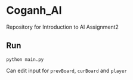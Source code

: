 # Coganh_AI
Repository for Introduction to AI Assignment2
## Run
```
python main.py
```
Can edit input for `prevBoard`, `curBoard` and `player`
